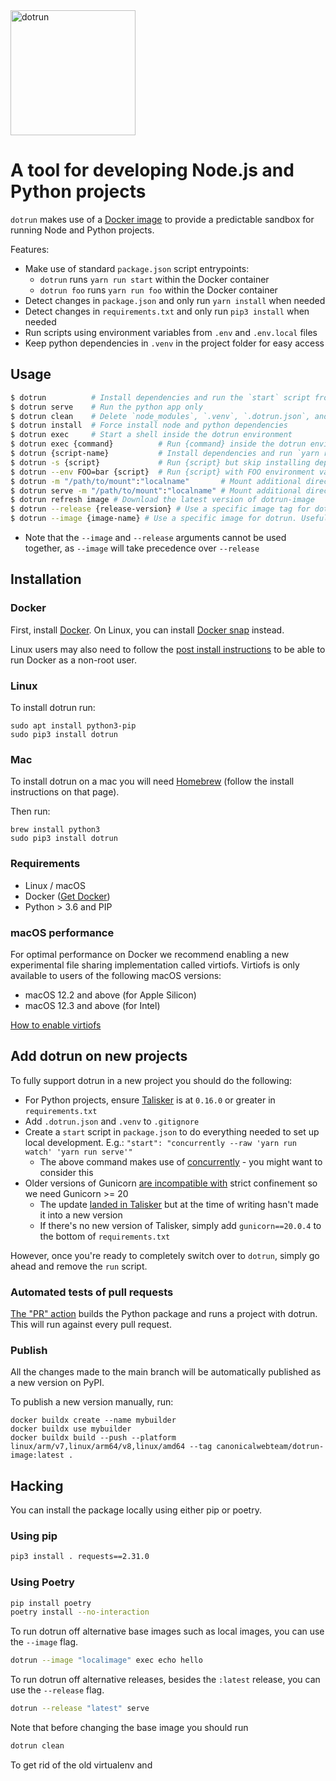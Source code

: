 <img src="https://assets.ubuntu.com/v1/14a3bac5-dotrun.svg?w=200" width="200" alt="dotrun" />

# A tool for developing Node.js and Python projects

`dotrun` makes use of a [Docker image](https://github.com/canonical/dotrun-image/) to provide a predictable sandbox for running Node and Python projects.

Features:

- Make use of standard `package.json` script entrypoints:
  - `dotrun` runs `yarn run start` within the Docker container
  - `dotrun foo` runs `yarn run foo` within the Docker container
- Detect changes in `package.json` and only run `yarn install` when needed
- Detect changes in `requirements.txt` and only run `pip3 install` when needed
- Run scripts using environment variables from `.env` and `.env.local` files
- Keep python dependencies in `.venv` in the project folder for easy access

## Usage

```bash
$ dotrun          # Install dependencies and run the `start` script from package.json
$ dotrun serve    # Run the python app only
$ dotrun clean    # Delete `node_modules`, `.venv`, `.dotrun.json`, and run `yarn run clean`
$ dotrun install  # Force install node and python dependencies
$ dotrun exec     # Start a shell inside the dotrun environment
$ dotrun exec {command}          # Run {command} inside the dotrun environment
$ dotrun {script-name}           # Install dependencies and run `yarn run {script-name}`
$ dotrun -s {script}             # Run {script} but skip installing dependencies
$ dotrun --env FOO=bar {script}  # Run {script} with FOO environment variable
$ dotrun -m "/path/to/mount":"localname"       # Mount additional directory and run `dotrun`
$ dotrun serve -m "/path/to/mount":"localname" # Mount additional directory and run `dotrun serve`
$ dotrun refresh image # Download the latest version of dotrun-image
$ dotrun --release {release-version} # Use a specific image tag for dotrun. Useful for switching versions
$ dotrun --image {image-name} # Use a specific image for dotrun. Useful for running dotrun off local images
```

- Note that the `--image` and `--release` arguments cannot be used together, as `--image` will take precedence over `--release`

## Installation

### Docker

First, install [Docker](https://docs.docker.com/get-docker/). On Linux, you can install [Docker snap](https://snapcraft.io/docker) instead.

Linux users may also need to follow the [post install instructions](https://docs.docker.com/engine/install/linux-postinstall/) to be able to run Docker as a non-root user.

### Linux

To install dotrun run:

```
sudo apt install python3-pip
sudo pip3 install dotrun
```

### Mac

To install dotrun on a mac you will need [Homebrew](https://brew.sh/) (follow
the install
instructions on that page).

Then run:

```
brew install python3
sudo pip3 install dotrun
```

### Requirements

- Linux / macOS
- Docker ([Get Docker](https://docs.docker.com/get-docker/))
- Python > 3.6 and PIP

### macOS performance

For optimal performance on Docker we recommend enabling a new experimental file sharing implementation called virtiofs. Virtiofs is only available to users of the following macOS versions:

- macOS 12.2 and above (for Apple Silicon)
- macOS 12.3 and above (for Intel)

[How to enable virtiofs](https://www.docker.com/blog/speed-boost-achievement-unlocked-on-docker-desktop-4-6-for-mac/)

## Add dotrun on new projects

To fully support dotrun in a new project you should do the following:

- For Python projects, ensure [Talisker](https://pypi.org/project/talisker/) is at `0.16.0` or greater in `requirements.txt`
- Add `.dotrun.json` and `.venv` to `.gitignore`
- Create a `start` script in `package.json` to do everything needed to set up local development. E.g.:
  `"start": "concurrently --raw 'yarn run watch' 'yarn run serve'"`
  - The above command makes use of [concurrently](https://www.npmjs.com/package/concurrently) - you might want to consider this
- Older versions of Gunicorn [are incompatible with](https://forum.snapcraft.io/t/problems-packaging-app-that-uses-gunicorn/11749) strict confinement so we need Gunicorn >= 20
  - The update [landed in Talisker](https://github.com/canonical-ols/talisker/pull/502) but at the time of writing hasn't made it into a new version
  - If there's no new version of Talisker, simply add `gunicorn==20.0.4` to the bottom of `requirements.txt`

However, once you're ready to completely switch over to `dotrun`, simply go ahead and remove the `run` script.

### Automated tests of pull requests

[The "PR" action](.github/workflows/pr.yaml) builds the Python package and runs a project with dotrun. This will run against every pull request.

### Publish

All the changes made to the main branch will be automatically published as a new version on PyPI.

To publish a new version manually, run:

```
docker buildx create --name mybuilder
docker buildx use mybuilder
docker buildx build --push --platform linux/arm/v7,linux/arm64/v8,linux/amd64 --tag canonicalwebteam/dotrun-image:latest .
```

## Hacking

You can install the package locally using either pip or poetry.

### Using pip
```bash
pip3 install . requests==2.31.0
```

### Using Poetry
```bash
pip install poetry
poetry install --no-interaction
```

To run dotrun off alternative base images such as local images, you can use the `--image` flag.
```bash
dotrun --image "localimage" exec echo hello
```

To run dotrun off alternative releases, besides the `:latest` release, you can use the `--release` flag.
```bash
dotrun --release "latest" serve
```

Note that before changing the base image you should run 
```bash
dotrun clean
```
To get rid of the old virtualenv and 